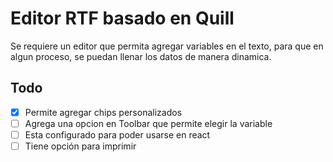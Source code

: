 # Editor RTF basado en Quill

Se requiere un editor que permita agregar variables en el texto, para que en algun proceso, se puedan llenar los datos de manera dinamica.

## Todo
- [x] Permite agregar chips personalizados
- [ ] Agrega una opcion en Toolbar que permite elegir la variable
- [ ] Esta configurado para poder usarse en react
- [ ] Tiene opción para imprimir